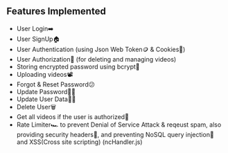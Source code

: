 ## Features Implemented

- User Login➡️
- User SignUp🏠
- User Authentication (using Json Web Token🪙 & Cookies🍪)
- User Authorization🥷 (for deleting and managing videos)
- Storing encrypted password using bcrypt🔑
- Uploading videos📽️
- Forgot & Reset Password😕
- Update Password😵‍💫
- Update User Data😵‍💫
- Delete User🗑️
- Get all videos if the user is authorized🫴
- Rate Limiter🏎️ to prevent Denial of Service Attack & reqeust spam, also providing security headers🛑, and preventing NoSQL query injection💉 and XSS(Cross site scripting) (ncHandler.js)
